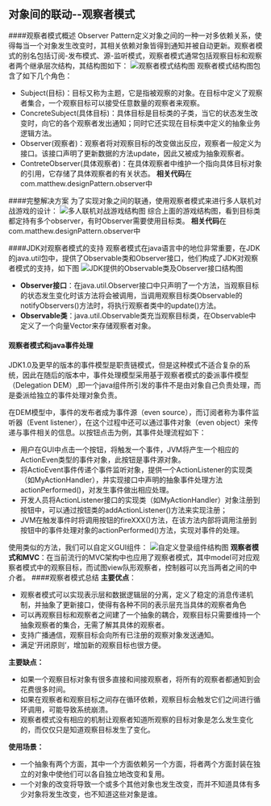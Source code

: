 ## 对象间的联动--观察者模式
####观察者模式概述
Observer Pattern定义对象之间的一种一对多依赖关系，使得每当一个对象发生改变时，其相关依赖对象皆得到通知并被自动更新。观察者模式的别名包括订阅-发布模式、源-监听模式，观察者模式通常包括观察目标和观察者两个继承层次结构，其结构图如下：
![观察者模式结构图](file:///F:\yaoyaohao\workspaceIdea\matthew-alpha\matthew-designPattern-practice\src\main\webapp\webstatic\images\observer_001.jpg)
观察者模式结构图包含了如下几个角色：

- Subject(目标)：目标又称为主题，它是指被观察的对象。在目标中定义了观察者集合，一个观察目标可以接受任意数量的观察者来观察。
- ConcreteSubject(具体目标)：具体目标是目标类的子类，当它的状态发生改变时，向它的各个观察者发出通知；同时它还实现在目标类中定义的抽象业务逻辑方法。
- Observer(观察者)：观察者将对观察目标的改变做出反应，观察者一般定义为接口。该接口声明了更新数据的方法update，因此又被成为抽象观察者。
- ContreteObserver(具体观察者)：在具体观察者中维护一个指向具体目标对象的引用，它存储了具体观察者的有关状态。
**相关代码**在 com.matthew.designPattern.observer中

####完整解决方案
为了实现对象之间的联通，使用观察者模式来进行多人联机对战游戏的设计：
![多人联机对战游戏结构图](file:///F:\yaoyaohao\workspaceIdea\matthew-alpha\matthew-designPattern-practice\src\main\webapp\webstatic\images\observer_002.jpg)
综合上面的游戏结构图，看到目标类都定持有多个observer，有时Observer需要使用目标类。
**相关代码**在 com.matthew.designPattern.observer中

####JDK对观察者模式的支持
观察者模式在java语言中的地位非常重要，在JDK的java.util包中，提供了Observable类和Observer接口，他们构成了JDK对观察者模式的支持，如下图
![JDK提供的Observable类及Observer接口结构图](file:///F:\yaoyaohao\workspaceIdea\matthew-alpha\matthew-designPattern-practice\src\main\webapp\webstatic\images\observer_003.jpg)

- **Observer接口**：在java.util.Observer接口中只声明了一个方法，当观察目标的状态发生变化时该方法将会被调用，当调用观察目标类Observable的notifyObservers()方法时，将执行观察者类中的update()方法。
- **Observable类**：java.util.Observable类充当观察目标类，在Observable中定义了一个向量Vector来存储观察者对象。

#### 观察者模式和java事件处理
JDK1.0及更早的版本的事件模型是职责链模式，但是这种模式不适合复杂的系统，因此在随后的版本中，事件处理模型采用基于观察者模式的委派事件模型（Delegation DEM）,即一个java组件所引发的事件不是由对象自己负责处理，而是委派给独立的事件处理对象负责。

在DEM模型中，事件的发布者成为事件源（even source），而订阅者称为事件监听器（Event listener），在这个过程中还可以通过事件对象（even object）来传递与事件相关的信息。以按钮点击为例，其事件处理流程如下：

- 用户在GUI中点击一个按钮，将触发一个事件，JVM将产生一个相应的ActionEven类型的事件对象，此按钮是事件源对象。
- 将ActioEvent事件传递个事件监听对象，提供一个ActionListener的实现类（如MyActionHandler），并实现接口中声明的抽象事件处理方法actionPerformed()，对发生事件做出相应处理。
- 开发人员将ActionListener接口的实现类（如MyActionHandler）对象注册到按钮中，可以通过按钮类的addActionListener()方法来实现注册；
- JVM在触发事件时将调用按钮的fireXXX()方法，在该方法内部将调用注册到按钮中的事件处理对象的actionPerformed()方法，实现对事件的处理。

使用类似的方法，我们可以自定义GUI组件：
![自定义登录组件结构图](file:///F:\yaoyaohao\workspaceIdea\matthew-alpha\matthew-designPattern-practice\src\main\webapp\webstatic\images\observer_004.jpg)
**观察者模式和MVC**：在当前流行的MVC架构中也应用了观察者模式，其中model可对应观察者模式中的观察目标，而试图view队形观察者，控制器可以充当两者之间的中介者。
####观察者模式总结
**主要优点**：

- 观察者模式可以实现表示层和数据逻辑层的分离，定义了稳定的消息传递机制，并抽象了更新接口，使得有各种不同的表示层充当具体的观察者角色
- 可以再观察目标和观察者之间建了一个抽象的耦合，观察目标只需要维持一个抽象观察者的集合，无需了解其具体的观察者。
- 支持广播通信，观察目标会向所有已注册的观察对象发送通知。
- 满足‘开闭原则’，增加新的观察目标也很方便。

**主要缺点：**

- 如果一个观察目标对象有很多直接和间接观察者，将所有的观察者都通知到会花费很多时间。
- 如果在观察者和观察目标之间存在循环依赖，观察目标会触发它们之间进行循环调用，可能导致系统崩溃。
- 观察者模式没有相应的机制让观察者知道所观察的目标对象是怎么发生变化的，而仅仅只是知道观察目标发生了变化。

**使用场景：**

- 一个抽象有两个方面，其中一个方面依赖另一个方面，将者两个方面封装在独立的对象中使他们可以各自独立地改变和复用。
- 一个对象的改变将导致一个或多个其他对象也发生改变，而并不知道具体有多少对象将发生改变，也不知道这些对象是谁。

